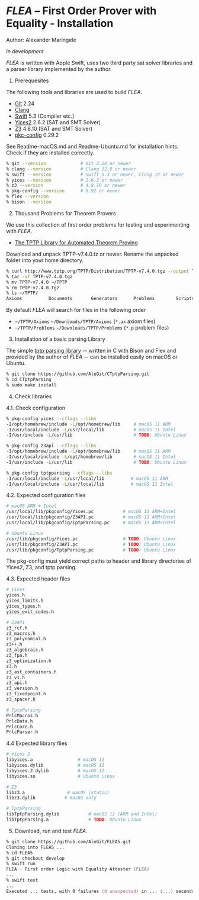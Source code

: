 # *FLEA* – First Order Prover with Equality - Installation

Author: Alexander Maringele

_in development_

*FLEA* is written with Apple Swift, 
uses two third party sat solver libraries
and a parser library implemented by the author.

1. Prerequesites

The following tools and libraries are used to build _FLEA_.

- [Git](https://git-scm.com) 2.24
- [Clang](http://clang.llvm.org)
- [Swift](https://swift.org) 5.3 (Compiler etc.)
- [Yices2](https://yices.csl.sri.com) 2.6.2 (SAT and SMT Solver)
- [Z3](https://github.com/Z3Prover/z3) 4.8.10 (SAT and SMT Solver)
- [pkc-config](https://www.freedesktop.org/wiki/Software/pkg-config/) 0.29.2 
  
See Readme-macOS.md and Readme-Ubuntu.md for installation hints.
Check if they are installed correctly.

```zsh
% git --version             # Git 2.24 or newer
% clang --version           # Clang 12.0 or newer
% swift --version           # Swift 5.3 or newer, clang 12 or newer
% yices --verison           # 2.6.2 or newer
% z3 --version              # 4.8.10 or newer
% pkg-config --version      # 0.92 or newer
% flex --version
% bison --version
```

2. Thousand Problems for Theorem Provers

We use this collection of first order problems for testing and experimenting with *FLEA*.

- [The TPTP Library for Automated Theorem Proving](http://www.tptp.org) 

Download and unpack TPTP-v7.4.0.tz or newer.
Rename the unpacked folder into your home directory.

```zsh
% curl http://www.tptp.org/TPTP/Distribution/TPTP-v7.4.0.tgz --output TPTP-v7.4.0.tgz
% tar -xf TPTP-v7.4.0.tgz
% mv TPTP-v7.4.0 ~/TPTP
% rm TPTP-v7.4.0.tgz
% ls ~/TPTP/
Axioms          Documents       Generators      Problems        Scripts         TPTP2X
```

By default *FLEA* will search for files in the following order

- `~/TPTP/Axioms` `~/Downloads/TPTP/Axioms` (`*.ax` axiom files)
- `~/TPTP/Problems` `~/Downloads/TPTP/Problems` (`*.p` problem files)

3. Installation of a basic parsing Library

The simple [tptp parsing library](https://github.com/AleGit/CTptpParsing) 
-- written in C with Bison and Flex and provided by the author of *FLEA* -- 
can be installed easily on macOS or Ubuntu.

```zsh
% git clone https://github.com/AleGit/CTptpParsing.git
% cd CTptpParsing
% sudo make install
```

4. Check libraries

4.1. Check configuration

```zsh
% pkg-config yices --cflags --libs
-I/opt/homebrew/include -L/opt/homebrew/lib     # macOS 11 ARM
-I/usr/local/include -L/usr/local/lib           # macOS 11 Intel
-I/usr/include -L/usr/lib                       # TODO: Ubuntu Linux

% pkg-config z3api --cflags --libs
-I/opt/homebrew/include -L/opt/homebrew/lib     # macOS 11 ARM
-I/usr/local/include -L/opt/homebrew/lib        # macOS 11 Intel
-I/usr/include -L/usr/lib                       # TODO: Ubuntu Linux

% pkg-config tptpparsing --cflags --libs
-I/usr/local/include -L/usr/local/lib          # macOS 11 ARM
-I/usr/local/include -L/usr/local/lib          # macOS 11 Intel

```

4.2. Expected configuration files

```zsh
# macOS ARM + Intel
/usr/local/lib/pkgconfig/Yices.pc           # macOS 11 ARM+Intel
/usr/local/lib/pkgconfig/Z3API.pc           # macOS 11 ARM+Intel
/usr/local/lib/pkgconfig/TptpParsing.pc     # macOS 11 ARM+Intel 

# Ubuntu Linux
/usr/lib/pkgconfig/Yices.pc                 # TODO: Ubuntu Linux
/usr/lib/pkgconfig/Z3API.pc                 # TODO: Ubuntu Linux
/usr/lib/pkgconfig/TptpParsing.pc           # TODO: Ubuntu Linux
```

The pkg-config must yield correct paths to header and library directories 
of Yices2, Z3, and tptp parsing. 

4.3. Expected header files

```zsh
# Yices
yices.h             
yices_limits.h      
yices_types.h       
yices_exit_codes.h 

# Z3API
z3_rcf.h
z3_macros.h
z3_polynomial.h
z3++.h
z3_algebraic.h
z3_fpa.h
z3_optimization.h
z3.h
z3_ast_containers.h
z3_v1.h
z3_api.h
z3_version.h
z3_fixedpoint.h
z3_spacer.h

# TptpParsing
PrlcMacros.h     
PrlcData.h
PrlcCore.h
PrlcParser.h
```


4.4 Expected library files

```zsh
# Yices 2
libyices.a                 # macOS 11 
libyices.dylib             # macOS 11
libyices.2.dylib           # macOS 11
libyices.so                # Ubunto Linux

# Z3
libz3.a                # macOS (static)
libz3.dylib           # macOS only

# TptpParsing
libTptpParsing.dylib           # macOS 12 (ARM and Intel)
libTptpParsing.a               # TODO: Ubuntu Linux
```

5. Download, run and test *FLEA*.

```zsh
% git clone https://github.com/AleGit/FLEA5.git
Cloning into FLEA5 ...
% cd FLEA5
% git checkout develop
% swift run
FLEA - First order Logic with Equality Attester (FLEA)
...
% swift test
...
Executed ... tests, with 0 failures (0 unexpected) in ... (...) seconds.
```

